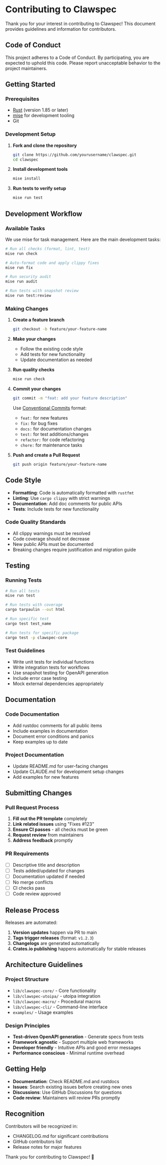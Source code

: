 # Contributing to Clawspec

Thank you for your interest in contributing to Clawspec! This document provides guidelines and information for contributors.

## Code of Conduct

This project adheres to a Code of Conduct. By participating, you are expected to uphold this code. Please report unacceptable behavior to the project maintainers.

## Getting Started

### Prerequisites

- [Rust](https://rustup.rs/) (version 1.85 or later)
- [mise](https://mise.jdx.dev/) for development tooling
- Git

### Development Setup

1. **Fork and clone the repository**
   ```bash
   git clone https://github.com/yourusername/clawspec.git
   cd clawspec
   ```

2. **Install development tools**
   ```bash
   mise install
   ```

3. **Run tests to verify setup**
   ```bash
   mise run test
   ```

## Development Workflow

### Available Tasks

We use mise for task management. Here are the main development tasks:

```bash
# Run all checks (format, lint, test)
mise run check

# Auto-format code and apply clippy fixes
mise run fix

# Run security audit
mise run audit

# Run tests with snapshot review
mise run test:review
```

### Making Changes

1. **Create a feature branch**
   ```bash
   git checkout -b feature/your-feature-name
   ```

2. **Make your changes**
   - Follow the existing code style
   - Add tests for new functionality
   - Update documentation as needed

3. **Run quality checks**
   ```bash
   mise run check
   ```

4. **Commit your changes**
   ```bash
   git commit -m "feat: add your feature description"
   ```
   
   Use [Conventional Commits](https://conventionalcommits.org/) format:
   - `feat:` for new features
   - `fix:` for bug fixes
   - `docs:` for documentation changes
   - `test:` for test additions/changes
   - `refactor:` for code refactoring
   - `chore:` for maintenance tasks

5. **Push and create a Pull Request**
   ```bash
   git push origin feature/your-feature-name
   ```

## Code Style

- **Formatting**: Code is automatically formatted with `rustfmt`
- **Linting**: Use `cargo clippy` with strict warnings
- **Documentation**: Add doc comments for public APIs
- **Tests**: Include tests for new functionality

### Code Quality Standards

- All clippy warnings must be resolved
- Code coverage should not decrease
- New public APIs must be documented
- Breaking changes require justification and migration guide

## Testing

### Running Tests

```bash
# Run all tests
mise run test

# Run tests with coverage
cargo tarpaulin --out html

# Run specific test
cargo test test_name

# Run tests for specific package
cargo test -p clawspec-core
```

### Test Guidelines

- Write unit tests for individual functions
- Write integration tests for workflows
- Use snapshot testing for OpenAPI generation
- Include error case testing
- Mock external dependencies appropriately

## Documentation

### Code Documentation

- Add rustdoc comments for all public items
- Include examples in documentation
- Document error conditions and panics
- Keep examples up to date

### Project Documentation

- Update README.md for user-facing changes
- Update CLAUDE.md for development setup changes
- Add examples for new features

## Submitting Changes

### Pull Request Process

1. **Fill out the PR template** completely
2. **Link related issues** using "Fixes #123"
3. **Ensure CI passes** - all checks must be green
4. **Request review** from maintainers
5. **Address feedback** promptly

### PR Requirements

- [ ] Descriptive title and description
- [ ] Tests added/updated for changes
- [ ] Documentation updated if needed
- [ ] No merge conflicts
- [ ] CI checks pass
- [ ] Code review approved

## Release Process

Releases are automated:

1. **Version updates** happen via PR to main
2. **Tags trigger releases** (format: `v1.2.3`)
3. **Changelogs** are generated automatically
4. **Crates.io publishing** happens automatically for stable releases

## Architecture Guidelines

### Project Structure

- `lib/clawspec-core/` - Core functionality
- `lib/clawspec-utoipa/` - utoipa integration
- `lib/clawspec-macro/` - Procedural macros
- `lib/clawspec-cli/` - Command-line interface
- `examples/` - Usage examples

### Design Principles

- **Test-driven OpenAPI generation** - Generate specs from tests
- **Framework agnostic** - Support multiple web frameworks
- **Developer friendly** - Intuitive APIs and good error messages
- **Performance conscious** - Minimal runtime overhead

## Getting Help

- **Documentation**: Check README.md and rustdocs
- **Issues**: Search existing issues before creating new ones
- **Discussions**: Use GitHub Discussions for questions
- **Code review**: Maintainers will review PRs promptly

## Recognition

Contributors will be recognized in:
- CHANGELOG.md for significant contributions
- GitHub contributors list
- Release notes for major features

Thank you for contributing to Clawspec! 🚀